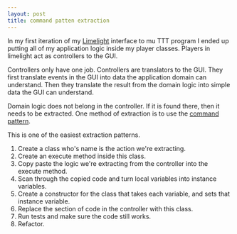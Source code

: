 ```yaml
---
layout: post
title: command patten extraction
---
```

In my first iteration of my [Limelight](http://limelight.8thlight.com/) interface to mu TTT program I ended up
putting all of my application logic inside my player classes.  Players in
limelight act as controllers to the GUI.  

Controllers only have one job. Controllers are translators to the GUI.  They first
translate events in the GUI into data the application domain can understand.
Then they translate the result from the domain logic into simple data the GUI
can understand.

Domain logic does not belong in the controller.  If it is found there, then it
needs to be extracted.  One method of extraction is to use the [command pattern](http://en.wikipedia.org/wiki/Command_pattern).

This is one of the easiest extraction patterns.  

1. Create a class who's name is the action we're extracting.
2. Create an execute method inside this class.
3. Copy paste the logic we're extracting from the controller into the execute method.
4. Scan through the copied code and turn local variables into instance variables.
5. Create a constructor for the class that takes each variable, and sets that instance variable.
6. Replace the section of code in the controller with this class.
7. Run tests and make sure the code still works.
8. Refactor.
